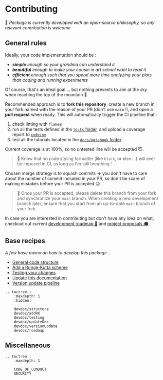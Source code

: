 # Contributing

📜 _Package is currently developed with an open-source philosophy, so any relevant contribution is welcome_

## General rules

Ideally, your code implementation should be :

- _**simple** enough so your grandma can understand it_
- _**beautiful** enough to make your cousin in art school want to read it_
- _**efficient** enough such that you spend more time analyzing your plots than coding and running experiments_

Of course, that's an ideal goal ... but nothing prevents to aim at the sky when reaching the top of the mountain 🚡

Recommended approach is to **fork this repository**, create a new branch in your fork named with the reason of your PR
(don't use `main` !), and open a **pull request** when ready.
This will automatically trigger the CI pipeline that :

1. check linting with `flake8`
2. run all the tests defined in the [`tests` folder](https://github.com/Parallel-in-Time/qmat/tree/main/tests), and upload a coverage report to [`codecov`](https://app.codecov.io/gh/Parallel-in-Time/qmat)
3. test all the tutorials located in the [`docs/notebook` folder](https://github.com/Parallel-in-Time/qmat/tree/main/docs/notebooks)

Current coverage is at 100%, so no untested line will be accepted 😇.

> 📣 Know that no code styling formatter (like `black`, or else ...) will ever be imposed in CI, as long as I'm still breathing !

Chosen merge strategy is to squash commits $\Rightarrow$ you don't have to care about the number of commit included in your PR, so don't be scare of making mistakes before your PR is accepted 😉

> 🔔 Once your PR is accepted, please delete this branch from your fork and synchronize your `main` branch. When creating a new development branch later, ensure that you start from an up-to-date `main` branch of your fork. 

In case you are interested in contributing but don't have any idea on what, checkout out current [development roadmap 🎯](./devdoc/roadmap.md) and [project proposals 🎓](https://github.com/Parallel-in-Time/qmat/discussions/categories/project-proposals)

## Base recipes

_A few base memo on how to develop this package ..._

- [General code structure](./devdoc/structure.md)
- [Add a Runge-Kutta scheme](./devdoc/addRK.md)
- [Testing your changes](./devdoc/testing.md)
- [Update this documentation](./devdoc/updateDoc.md)
- [Version update pipeline](./devdoc/versionUpdate.md)

```{eval-rst}
.. toctree::
    :maxdepth: 1
    :hidden:

    devdoc/structure
    devdoc/addRK
    devdoc/testing
    devdoc/updateDoc
    devdoc/versionUpdate
    devdoc/roadmap
```

## Miscellaneous

```{eval-rst}
.. toctree::
    :maxdepth: 1

    CODE_OF_CONDUCT
    SECURITY
```

